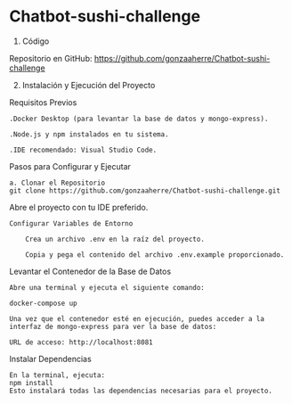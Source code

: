 # Chatbot-sushi-challenge

1. Código

Repositorio en GitHub: https://github.com/gonzaaherre/Chatbot-sushi-challenge

2. Instalación y Ejecución del Proyecto

Requisitos Previos

    .Docker Desktop (para levantar la base de datos y mongo-express).

    .Node.js y npm instalados en tu sistema.

    .IDE recomendado: Visual Studio Code.

Pasos para Configurar y Ejecutar

    a. Clonar el Repositorio
    git clone https://github.com/gonzaaherre/Chatbot-sushi-challenge.git

Abre el proyecto con tu IDE preferido.

    Configurar Variables de Entorno

        Crea un archivo .env en la raíz del proyecto.

        Copia y pega el contenido del archivo .env.example proporcionado.

Levantar el Contenedor de la Base de Datos

    Abre una terminal y ejecuta el siguiente comando:

    docker-compose up

    Una vez que el contenedor esté en ejecución, puedes acceder a la interfaz de mongo-express para ver la base de datos:

    URL de acceso: http://localhost:8081
    
Instalar Dependencias

    En la terminal, ejecuta:
    npm install
    Esto instalará todas las dependencias necesarias para el proyecto.